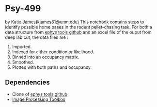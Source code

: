 # Psy-499
by [Katie James](https://github.com/kjames81)[(kjames81@unm.edu)](kjames81@unm.edu)
This notebook contains steps to identify possible home bases in the rodent pellet-chasing task. 
For both a data structure from [ephys tools github](https://github.com/ryanharvey1/ephys_tools) and an excel file of the ouput from deep lab cut, the data files are : 
1) Imported. 
2) Indexed for either condition or likelihood. 
3) Binned into an occupancy matrix. 
4) Smoothed. 
5) Plotted with both paths and occupancy. 

## Dependencies 
* Clone of [ephys tools github](https://github.com/ryanharvey1/ephys_tools) 
* [Image Processing Toolbox](https://www.mathworks.com/products/image.html)


